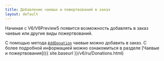 ```yaml
---
title: Добавление чаевых и пожертвований в заказ
layout: default
---
```

Начиная с V6/V6Preview5 появится возможность добавлять в заказ чаевые или другие виды пожертвований.

С помощью метода [`AddDonation`](https://iiko.github.io/front.api.sdk/v6/html/M_Resto_Front_Api_IOperationService_AddDonation.htm) чаевые можно добавить в заказ.
С более подробной информацией можно ознакомиться в разделе [Чаевые и пожертвования]({{ site.baseurl }}/v6/ru/Donations.html)